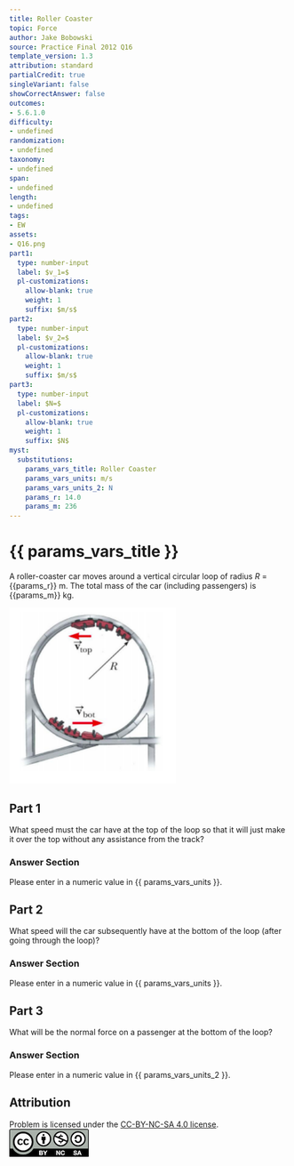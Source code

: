 ```yaml
---
title: Roller Coaster
topic: Force
author: Jake Bobowski
source: Practice Final 2012 Q16
template_version: 1.3
attribution: standard
partialCredit: true
singleVariant: false
showCorrectAnswer: false
outcomes:
- 5.6.1.0
difficulty:
- undefined
randomization:
- undefined
taxonomy:
- undefined
span:
- undefined
length:
- undefined
tags:
- EW
assets:
- Q16.png
part1:
  type: number-input
  label: $v_1=$
  pl-customizations:
    allow-blank: true
    weight: 1
    suffix: $m/s$
part2:
  type: number-input
  label: $v_2=$
  pl-customizations:
    allow-blank: true
    weight: 1
    suffix: $m/s$
part3:
  type: number-input
  label: $N=$
  pl-customizations:
    allow-blank: true
    weight: 1
    suffix: $N$
myst:
  substitutions:
    params_vars_title: Roller Coaster
    params_vars_units: m/s
    params_vars_units_2: N
    params_r: 14.0
    params_m: 236
---
```

# {{ params_vars_title }}
A roller-coaster car moves around a vertical circular loop of radius $R$ = {{params_r}} m.
The total mass of the car (including passengers) is {{params_m}} kg.

<img src="Q16.png" width=300>

## Part 1

What speed must the car have at the top of the loop so that it will just make it over the top without any assistance from the track?

### Answer Section

Please enter in a numeric value in {{ params_vars_units }}.

## Part 2

What speed will the car subsequently have at the bottom of the loop (after going through the loop)?

### Answer Section

Please enter in a numeric value in {{ params_vars_units }}.

## Part 3

What will be the normal force on a passenger at the bottom of the loop?

### Answer Section

Please enter in a numeric value in {{ params_vars_units_2 }}.

## Attribution

Problem is licensed under the [CC-BY-NC-SA 4.0 license](https://creativecommons.org/licenses/by-nc-sa/4.0/).<br> ![The Creative Commons 4.0 license requiring attribution-BY, non-commercial-NC, and share-alike-SA license.](https://raw.githubusercontent.com/firasm/bits/master/by-nc-sa.png)